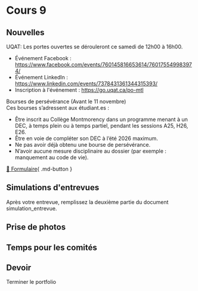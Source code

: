 # Cours 9

## Nouvelles
UQAT: Les portes ouvertes se dérouleront ce samedi de 12h00 à 16h00.  
* Événement Facebook : https://www.facebook.com/events/760145816653614/760175549983974/
* Événement LinkedIn : https://www.linkedin.com/events/7378431361344315393/
* Inscription à l'événement : https://go.uqat.ca/po-mtl  

Bourses de persévérance (Avant le 11 novembre)  
Ces bourses s’adressent aux étudiant.es :  
* Être inscrit au Collège Montmorency dans un programme menant à un DEC, à temps plein ou à temps partiel, pendant les sessions A25, H26, E26.
* Être en voie de compléter son DEC à l’été 2026 maximum.
* Ne pas avoir déjà obtenu une bourse de persévérance.
* N’avoir aucune mesure disciplinaire au dossier (par exemple : manquement au code de vie).  

 [📁 Formulaire](https://cmontmorency365-my.sharepoint.com/:b:/g/personal/lora_boisvert_cmontmorency_qc_ca/EUyXCNZea4RMsCKKaTYa_dYBmdhKt_FpeUYlho27yjaR8g?e=8GOtAd){ .md-button }    


## Simulations d'entrevues
Après votre entrevue, remplissez la deuxième partie du document simulation_entrevue. 


## Prise de photos


## Temps pour les comités

## Devoir
Terminer le portfolio
